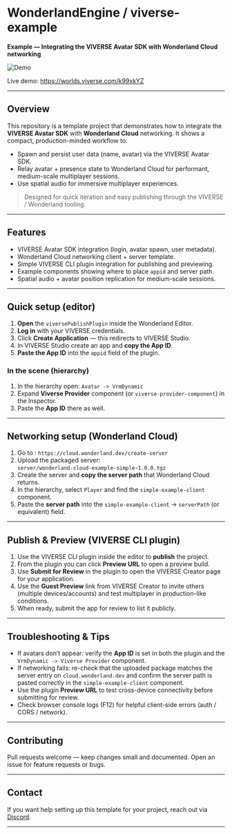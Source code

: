# WonderlandEngine / viverse-example

**Example — Integrating the VIVERSE Avatar SDK with Wonderland Cloud networking**

![Demo](https://img.shields.io/badge/demo-live-brightgreen)

Live demo: https://worlds.viverse.com/k99xkYZ

---

## Overview

This repository is a template project that demonstrates how to integrate the **VIVERSE Avatar SDK** with **Wonderland Cloud** networking. It shows a compact, production-minded workflow to:

- Spawn and persist user data (name, avatar) via the VIVERSE Avatar SDK.
- Relay avatar + presence state to Wonderland Cloud for performant, medium-scale multiplayer sessions.
- Use spatial audio for immersive multiplayer experiences.

> Designed for quick iteration and easy publishing through the VIVERSE / Wonderland tooling.

---

## Features

- VIVERSE Avatar SDK integration (login, avatar spawn, user metadata).
- Wonderland Cloud networking client + server template.
- Simple VIVERSE CLI plugin integration for publishing and previewing.
- Example components showing where to place `appid` and server path.
- Spatial audio + avatar position replication for medium-scale sessions.

---

## Quick setup (editor)

1. **Open** the `viversePublishPlugin` inside the Wonderland Editor.
2. **Log in** with your VIVERSE credentials.
3. Click **Create Application** — this redirects to VIVERSE Studio.
4. In VIVERSE Studio create an app and **copy the App ID**.
5. **Paste the App ID** into the `appid` field of the plugin.

### In the scene (hierarchy)

1. In the hierarchy open: `Avatar -> VrmDynamic`
2. Expand **Viverse Provider** component (or `viverse-provider-component`) in the Inspector.
3. Paste the **App ID** there as well.

---

## Networking setup (Wonderland Cloud)

1. Go to : `https://cloud.wonderland.dev/create-server`
2. Upload the packaged server:  
   `server/wonderland-cloud-example-simple-1.0.0.tgz`
3. Create the server and **copy the server path** that Wonderland Cloud returns.
4. In the hierarchy, select `Player` and find the `simple-example-client` component.
5. Paste the **server path** into the `simple-example-client` → `serverPath` (or equivalent) field.

---

## Publish & Preview (VIVERSE CLI plugin)

1. Use the VIVERSE CLI plugin inside the editor to **publish** the project.
2. From the plugin you can click **Preview URL** to open a preview build.
3. Use **Submit for Review** in the plugin to open the VIVERSE Creator page for your application.
4. Use the **Guest Preview** link from VIVERSE Creator to invite others (multiple devices/accounts) and test multiplayer in production-like conditions.
5. When ready, submit the app for review to list it publicly.

---

## Troubleshooting & Tips

- If avatars don’t appear: verify the **App ID** is set in both the plugin and the `VrmDynamic -> Viverse Provider` component.
- If networking fails: re-check that the uploaded package matches the server entry on `cloud.wonderland.dev` and confirm the server path is pasted correctly in the `simple-example-client` component.
- Use the plugin **Preview URL** to test cross-device connectivity before submitting for review.
- Check browser console logs (F12) for helpful client-side errors (auth / CORS / network).

---

## Contributing

Pull requests welcome — keep changes small and documented. Open an issue for feature requests or bugs.

---

## Contact

If you want help setting up this template for your project, reach out via [Discord](https://discord.gg/a38X5g7m).

---
